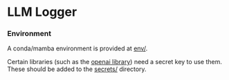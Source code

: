 # LLM Logger


### Environment

A conda/mamba environment is provided at [env/](env/).

Certain libraries (such as the [openai library](https://platform.openai.com/docs/libraries)) need a secret key to use them. These should be added to the [secrets/](secrets/) directory.
